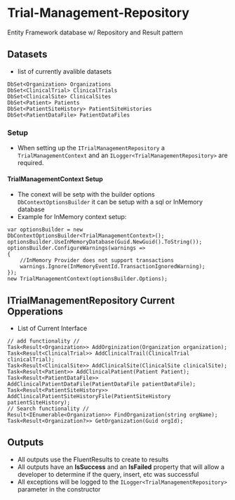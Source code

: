# Trial-Management-Repository
Entity Framework database w/ Repository and Result pattern

## Datasets
 - list of currently avalible datasets
 ```
DbSet<Organization> Organizations
DbSet<ClinicalTrial> ClinicalTrials
DbSet<ClinicalSite> ClinicalSites
DbSet<Patient> Patients
DbSet<PatientSiteHistory> PatientSiteHistories
DbSet<PatientDataFile> PatientDataFiles
```
### Setup
- When setting up the ```ITrialManagementRepository``` a ```TrialManagementContext``` and an ```ILogger<TrialManagementRepository>``` are required. 

#### TrialManagementContext Setup
- The conext will be setp with the builder options ```DbContextOptionsBuilder``` it can be setup with a sql or InMemory database
- Example for InMemory context setup:
```
var optionsBuilder = new DbContextOptionsBuilder<TrialManagementContext>();
optionsBuilder.UseInMemoryDatabase(Guid.NewGuid().ToString());
optionsBuilder.ConfigureWarnings(warnings =>
{
    //InMemory Provider does not support transactions
    warnings.Ignore(InMemoryEventId.TransactionIgnoredWarning);
});
new TrialManagementContext(optionsBuilder.Options);
```
## ITrialManagementRepository Current Opperations
- List of Current Interface
```
// add functionality //
Task<Result<Organization>> AddOrginization(Organization organization);
Task<Result<ClinicalTrial>> AddClinicalTrail(ClinicalTrial clinicalTrial);
Task<Result<ClinicalSite>> AddClinicalSite(ClinicalSite clinicalSite);
Task<Result<Patient>> AddClinicalPatient(Patient Patient);
Task<Result<PatientDataFile>> AddClinicalPatientDataFile(PatientDataFile patientDataFile);
Task<Result<PatientSiteHistory>> AddClinicalPatientSiteHistoryFile(PatientSiteHistory patientSiteHistory);
// Search functionality //
Result<IEnumerable<Organization>> FindOrganization(string orgName);
Task<Result<Organization?>> GetOrganization(Guid orgId);
``` 
## Outputs
- All outputs use the FluentResults to create to results
- All outputs have an **IsSuccess** and an **IsFailed** property that will allow a developer to determine if the query, insert, etc was successful
- All exceptions will be logged to the ```ILogger<TrialManagementRepository>``` parameter in the constructor  

